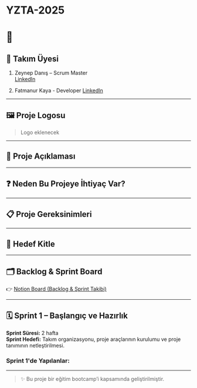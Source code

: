 # YZTA-2025
# 🚀 

## 👤 Takım Üyesi
1) Zeynep Danış – Scrum Master  
[LinkedIn](https://linkedin.com/in/zeynepdanis)

2) Fatmanur Kaya - Developer
[LinkedIn]()


---

## 🖼️ Proje Logosu
> Logo eklenecek 

---

## 📝 Proje Açıklaması



---

## ❓ Neden Bu Projeye İhtiyaç Var?



---

## 📋 Proje Gereksinimleri



---

## 🎯 Hedef Kitle



---

## 🗂️ Backlog & Sprint Board

👉 [Notion Board (Backlog & Sprint Takibi)](https://www.notion.so/2255b5f5bd1a80caa55bf07e87c3e3ee?v=2255b5f5bd1a80c3908b000c16ec9b6d&source=copy_link)

---

## 🗓️ Sprint 1 – Başlangıç ve Hazırlık

**Sprint Süresi:** 2 hafta  
**Sprint Hedefi:** Takım organizasyonu, proje araçlarının kurulumu ve proje tanımının netleştirilmesi.

### Sprint 1'de Yapılanlar:


---

> ✨ Bu proje bir eğitim bootcamp’i kapsamında geliştirilmiştir.
